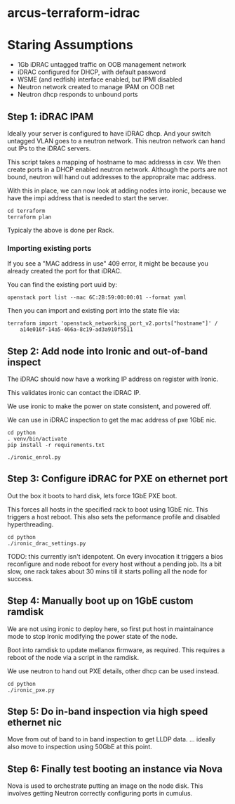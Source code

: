 # arcus-terraform-idrac

# Staring Assumptions

* 1Gb iDRAC untagged traffic on OOB management network
* iDRAC configured for DHCP, with default password
* WSME (and redfish) interface enabled, but IPMI disabled
* Neutron network created to manage IPAM on OOB net
* Neutron dhcp responds to unbound ports

## Step 1: iDRAC IPAM

Ideally your server is configured to have iDRAC dhcp.
And your switch untagged VLAN goes to a neutron network.
This neutron network can hand out IPs to the iDRAC servers.

This script takes a mapping of hostname to mac addresss in csv.
We then create ports in a DHCP enabled neutron network.
Although the ports are not bound, neutron will hand out addresses
to the appropraite mac address.

With this in place, we can now look at adding nodes into ironic,
because we have the impi address that is needed to start the server.

    cd terraform
    terraform plan

Typicaly the above is done per Rack.

### Importing existing ports

If you see a "MAC address in use" 409 error, it might be because
you already created the port for that iDRAC.

You can find the existing port uuid by:

    openstack port list --mac 6C:2B:59:00:00:01 --format yaml

Then you can import and existing port into the state file via:

    terraform import 'openstack_networking_port_v2.ports["hostname"]' /
        a14e016f-14a5-466a-8c19-ad3a910f5511

## Step 2: Add node into Ironic and out-of-band inspect

The iDRAC should now have a working IP address on register with Ironic.

This validates ironic can contact the iDRAC IP.

We use ironic to make the power on state consistent, and powered off.

We can use in iDRAC inspection to get the mac address of pxe 1GbE nic.

    cd python
    . venv/bin/activate
    pip install -r requirements.txt

    ./ironic_enrol.py

## Step 3: Configure iDRAC for PXE on ethernet port

Out the box it boots to hard disk, lets force 1GbE PXE boot.

This forces all hosts in the specified rack to boot using 1GbE nic.
This triggers a host reboot. This also sets the peformance profile
and disabled hyperthreading.

    cd python
    ./ironic_drac_settings.py

TODO: this currently isn't idenpotent. On every invocation it
triggers a bios reconfigure and node reboot for every host without
a pending job. Its a bit slow, one rack takes about 30 mins till
it starts polling all the node for success.

## Step 4: Manually boot up on 1GbE custom ramdisk

We are not using ironic to deploy here,
so first put host in maintainance mode
to stop Ironic modifying the power state of the node.

Boot into ramdisk to update mellanox firmware, as required.
This requires a reboot of the node via a script in the ramdisk.

We use neutron to hand out PXE details,
other dhcp can be used instead.

    cd python
    ./ironic_pxe.py

## Step 5: Do in-band inspection via high speed ethernet nic

Move from out of band to in band inspection to get LLDP data.
... ideally also move to inspection using 50GbE at this point.

## Step 6: Finally test booting an instance via Nova

Nova is used to orchestrate putting an image on the node disk.
This involves getting Neutron correctly configuring ports in cumulus.
